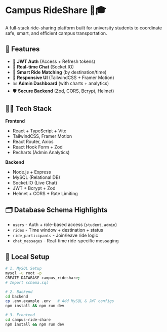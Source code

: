 # Campus RideShare 🚗🎓

A full-stack ride-sharing platform built for university students to coordinate safe, smart, and efficient campus transportation.

## 🔑 Features

- 🔐 **JWT Auth** (Access + Refresh tokens)
- 💬 **Real-time Chat** (Socket.IO)
- 🧠 **Smart Ride Matching** (by destination/time)
- 📱 **Responsive UI** (TailwindCSS + Framer Motion)
- 📊 **Admin Dashboard** (with charts + analytics)
- 🛡️ **Secure Backend** (Zod, CORS, Bcrypt, Helmet)

## 🧑‍💻 Tech Stack

**Frontend**
- React + TypeScript + Vite
- TailwindCSS, Framer Motion
- React Router, Axios
- React Hook Form + Zod
- Recharts (Admin Analytics)

**Backend**
- Node.js + Express
- MySQL (Relational DB)
- Socket.IO (Live Chat)
- JWT + Bcrypt + Zod
- Helmet + CORS + Rate Limiting

## 🗂️ Database Schema Highlights

- `users` - Auth + role-based access (`student`, `admin`)
- `rides` - Time window + destination + status
- `ride_participants` - Join/leave ride logic
- `chat_messages` - Real-time ride-specific messaging

## 🚀 Local Setup

```bash
# 1. MySQL Setup
mysql -u root -p
CREATE DATABASE campus_rideshare;
# Import schema.sql

# 2. Backend
cd backend
cp .env.example .env   # Add MySQL & JWT configs
npm install && npm run dev

# 3. Frontend
cd campus-ride-share
npm install && npm run dev
